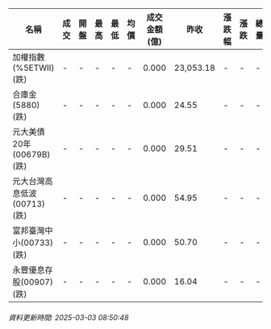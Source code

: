 | 名稱 | 成交 | 開盤 | 最高 | 最低 | 均價 | 成交金額(億) | 昨收 | 漲跌幅 | 漲跌 | 總量 | 昨量 | 振幅 |
| -------- | -------- | -------- | -------- |-------- | -------- | -------- |-------- |-------- |-------- | -------- | -------- |-------- |
|加權指數(%5ETWII) (跌)|-|-|-|-|-|0.000|23,053.18|-|-|-|-|0.00%|
|合庫金(5880) (跌)|-|-|-|-|-|0.000|24.55|-|-|-|-|0.00%|
|元大美債20年(00679B) (跌)|-|-|-|-|-|0.000|29.51|-|-|-|-|0.00%|
|元大台灣高息低波(00713) (跌)|-|-|-|-|-|0.000|54.95|-|-|-|-|0.00%|
|富邦臺灣中小(00733) (跌)|-|-|-|-|-|0.000|50.70|-|-|-|-|0.00%|
|永豐優息存股(00907) (跌)|-|-|-|-|-|0.000|16.04|-|-|-|-|0.00%|
###### 資料更新時間: 2025-03-03 08:50:48